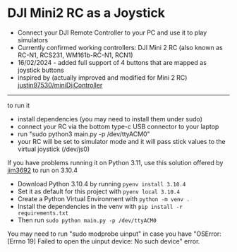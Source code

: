 DJI Mini2 RC as a Joystick
===============
 - Connect your DJI Remote Controller to your PC and use it to play simulators
 - Currently confirmed working controllers: DJI Mini 2 RC (also known as RC-N1, RCS231, WM161b-RC-N1, RCN1)
 - 16/02/2024 - added full support of 4 buttons that are mapped as joystick buttons
 - inspired by (actually improved and modified for Mini 2 RC) [justin97530/miniDjiController](https://github.com/justin97530/miniDjiController)
-----------------------------------------------------------------------------

to run it
- install dependencies (you may need to install them under sudo)
- connect your RC via the bottom type-c USB connector to your laptop
- run "sudo python3 main.py -p /dev/ttyACM0"
- your RC will be set to simulator mode and it will pass stick values to the virtual joystick (/dev/js0)

If you have problems running it on Python 3.11, use this solution offered by [jim3692](https://github.com/jim3692) to run on 3.10.4

- Download Python 3.10.4 by running ```pyenv install 3.10.4```
- Set it as default for this project with ```pyenv local 3.10.4```
- Create a Python Virtual Environment with ```python -m venv .```
- Install the dependencies in the venv with ```pip install -r requirements.txt```
- Then run ```sudo python main.py -p /dev/ttyACM0```

You may need to run "sudo modprobe uinput" in case you have "OSError: [Errno 19] Failed to open the uinput device: No such device" error.
